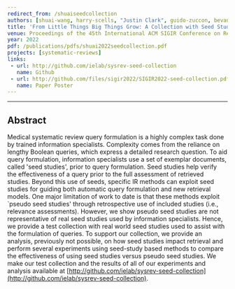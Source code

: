 ```yaml
---
redirect_from: /shuaiseedcollection
authors: [shuai-wang, harry-scells, "Justin Clark", guido-zuccon, bevan-koopman]
title: 'From Little Things Big Things Grow: A Collection with Seed Studies for Medical Systematic Review Literature Search'
venue: Proceedings of the 45th International ACM SIGIR Conference on Research and Development in Information Retrieval (SIGIR 2022)
year: 2022
pdf: /publications/pdfs/shuai2022seedcollection.pdf
projects: [systematic-reviews] 
links:
 - url: http://github.com/ielab/sysrev-seed-collection
   name: Github
 - url: http://github.com/files/sigir2022/SIGIR2022-seed-collection.pdf
   name: Paper Poster
---
```

---
## Abstract
Medical systematic review query formulation is a highly complex task done by trained information specialists. Complexity comes from the reliance on lengthy Boolean queries, which express a detailed research question. To aid query formulation, information specialists use a set of exemplar documents, called 'seed studies', prior to query formulation. Seed studies help verify the effectiveness of a query prior to the full assessment of retrieved studies. Beyond this use of seeds, specific IR methods can exploit seed studies for guiding both automatic query formulation and new retrieval models. One major limitation of work to date is that these methods exploit `pseudo seed studies' through retrospective use of included studies (i.e., relevance assessments). However, we show pseudo seed studies are not representative of real seed studies used by information specialists. Hence, we provide a test collection with real world seed studies used to assist with the formulation of queries. To support our collection, we provide an analysis, previously not possible, on how seed studies impact retrieval and perform several experiments using seed-study based methods to compare the effectiveness of using seed studies versus pseudo seed studies. We make our test collection and the results of all of our experiments and analysis available at [http://github.com/ielab/sysrev-seed-collection](http://github.com/ielab/sysrev-seed-collection).
